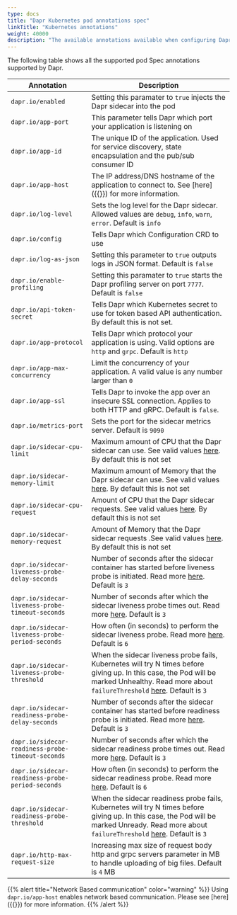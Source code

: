 ```yaml
---
type: docs
title: "Dapr Kubernetes pod annotations spec"
linkTitle: "Kubernetes annotations"
weight: 40000
description: "The available annotations available when configuring Dapr in your Kubernetes environment"
---
```


The following table shows all the supported pod Spec annotations supported by Dapr.

| Annotation                                        | Description |
|---------------------------------------------------|-------------|
| `dapr.io/enabled`                                 | Setting this paramater to `true` injects the Dapr sidecar into the pod
| `dapr.io/app-port`                                | This parameter tells Dapr which port your application is listening on
| `dapr.io/app-id`                                  | The unique ID of the application. Used for service discovery, state encapsulation and the pub/sub consumer ID
| `dapr.io/app-host`                                | The IP address/DNS hostname of the application to connect to. See [here]({{<ref remote-dapr-communication.md>}}) for more information.
| `dapr.io/log-level`                               | Sets the log level for the Dapr sidecar. Allowed values are `debug`, `info`, `warn`, `error`. Default is `info`
| `dapr.io/config`                                  | Tells Dapr which Configuration CRD to use
| `dapr.io/log-as-json`                             | Setting this parameter to `true` outputs logs in JSON format. Default is `false`
| `dapr.io/enable-profiling`                        | Setting this paramater to `true` starts the Dapr profiling server on port `7777`. Default is `false`
| `dapr.io/api-token-secret`                        | Tells Dapr which Kubernetes secret to use for token based API authentication. By default this is not set.
| `dapr.io/app-protocol`                            | Tells Dapr which protocol your application is using. Valid options are `http` and `grpc`. Default is `http`
| `dapr.io/app-max-concurrency`                     | Limit the concurrency of your application. A valid value is any number larger than `0`
| `dapr.io/app-ssl`   | Tells Dapr to invoke the app over an insecure SSL connection. Applies to both HTTP and gRPC. Default is `false`.
| `dapr.io/metrics-port`                            | Sets the port for the sidecar metrics server. Default is `9090`
| `dapr.io/sidecar-cpu-limit`                       | Maximum amount of CPU that the Dapr sidecar can use. See valid values [here](https://kubernetes.io/docs/tasks/administer-cluster/manage-resources/quota-memory-cpu-namespace/). By default this is not set
| `dapr.io/sidecar-memory-limit`                    | Maximum amount of Memory that the Dapr sidecar can use. See valid values [here](https://kubernetes.io/docs/tasks/administer-cluster/manage-resources/quota-memory-cpu-namespace/). By default this is not set
| `dapr.io/sidecar-cpu-request`                     | Amount of CPU that the Dapr sidecar requests. See valid values [here](https://kubernetes.io/docs/tasks/administer-cluster/manage-resources/quota-memory-cpu-namespace/). By default this is not set
| `dapr.io/sidecar-memory-request`                  | Amount of Memory that the Dapr sidecar requests .See valid values [here](https://kubernetes.io/docs/tasks/administer-cluster/manage-resources/quota-memory-cpu-namespace/). By default this is not set
| `dapr.io/sidecar-liveness-probe-delay-seconds`    | Number of seconds after the sidecar container has started before liveness probe is initiated. Read more [here](https://kubernetes.io/docs/tasks/configure-pod-container/configure-liveness-readiness-startup-probes/#configure-probes). Default is `3`
| `dapr.io/sidecar-liveness-probe-timeout-seconds`  | Number of seconds after which the sidecar liveness probe times out. Read more [here](https://kubernetes.io/docs/tasks/configure-pod-container/configure-liveness-readiness-startup-probes/#configure-probes). Default is `3`
| `dapr.io/sidecar-liveness-probe-period-seconds`   | How often (in seconds) to perform the sidecar liveness probe. Read more [here](https://kubernetes.io/docs/tasks/configure-pod-container/configure-liveness-readiness-startup-probes/#configure-probes). Default is `6`
| `dapr.io/sidecar-liveness-probe-threshold`        | When the sidecar liveness probe fails, Kubernetes will try N times before giving up. In  this case, the Pod will be marked Unhealthy. Read more about `failureThreshold` [here](https://kubernetes.io/docs/tasks/configure-pod-container/configure-liveness-readiness-startup-probes/#configure-probes). Default is `3`
| `dapr.io/sidecar-readiness-probe-delay-seconds`   | Number of seconds after the sidecar container has started before readiness probe is initiated. Read more [here](https://kubernetes.io/docs/tasks/configure-pod-container/configure-liveness-readiness-startup-probes/#configure-probes). Default is `3`
| `dapr.io/sidecar-readiness-probe-timeout-seconds` | Number of seconds after which the sidecar readiness probe times out. Read more [here](https://kubernetes.io/docs/tasks/configure-pod-container/configure-liveness-readiness-startup-probes/#configure-probes). Default is `3`
| `dapr.io/sidecar-readiness-probe-period-seconds`  | How often (in seconds) to perform the sidecar readiness probe. Read more [here](https://kubernetes.io/docs/tasks/configure-pod-container/configure-liveness-readiness-startup-probes/#configure-probes). Default is `6`
| `dapr.io/sidecar-readiness-probe-threshold`       | When the sidecar readiness probe fails, Kubernetes will try N times before giving up. In  this case, the Pod will be marked Unready. Read more about `failureThreshold` [here](https://kubernetes.io/docs/tasks/configure-pod-container/configure-liveness-readiness-startup-probes/#configure-probes). Default is `3`
| `dapr.io/http-max-request-size`                   | Increasing max size of request body http and grpc servers parameter in MB to handle uploading of big files. Default is `4` MB      

{{% alert title="Network Based communication" color="warning" %}}
Using `dapr.io/app-host` enables network based communication. Please see [here]({{<ref remote-dapr-communication.md>}}) for more information.
{{% /alert %}}